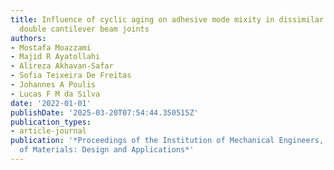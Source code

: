 ```yaml
---
title: Influence of cyclic aging on adhesive mode mixity in dissimilar composite/metal
  double cantilever beam joints
authors:
- Mostafa Moazzami
- Majid R Ayatollahi
- Alireza Akhavan-Safar
- Sofia Teixeira De Freitas
- Johannes A Poulis
- Lucas F M da Silva
date: '2022-01-01'
publishDate: '2025-03-20T07:54:44.350515Z'
publication_types:
- article-journal
publication: '*Proceedings of the Institution of Mechanical Engineers, Part L: Journal
  of Materials: Design and Applications*'
---
```

